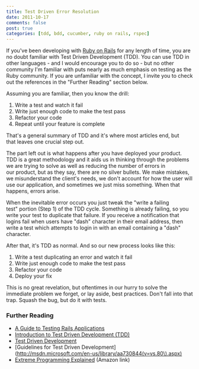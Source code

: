 ```yaml
--- 
title: Test Driven Error Resolution
date: 2011-10-17
comments: false
post: true
categories: [tdd, bdd, cucumber, ruby on rails, rspec]
---
```

If you've been developing with [Ruby on Rails](http://rubyonrails.org/) for any length of time, you are no doubt familiar with Test Driven Development (TDD). You can use TDD in other languages - and I would encourage you to do so - but no other community I'm familiar with puts nearly as much emphasis on testing as the Ruby community. If you are unfamiliar with the concept, I invite you to check out the references in the "Further Reading" section below.

Assuming you are familiar, then you know the drill:

1.  Write a test and watch it fail
2.  Write just enough code to make the test pass
3.  Refactor your code
4.  Repeat until your feature is complete

That's a general summary of TDD and it's where most articles end, but that leaves one crucial step out.

The part left out is what happens after you have deployed your product. TDD is a great methodology and it aids us in thinking through the problems we are trying to solve as well as reducing the number of errors in our product, but as they say, there are no silver bullets. We make mistakes, we misunderstand the client's needs, we don't account for how the user will use our application, and sometimes we just miss something. When that happens, errors arise.

When the inevitable error occurs you just tweak the "write a failing test" portion (Step 1) of the TDD cycle. Something is already failing, so you write your test to duplicate that failure. If you receive a notification that logins fail when users have "dash" character in their email address, then write a test which attempts to login in with an email containing a "dash" character.

After that, it's TDD as normal. And so our new process looks like this:

1.  Write a test duplicating an error and watch it fail
2.  Write just enough code to make the test pass
3.  Refactor your code
4.  Deploy your fix

This is no great revelation, but oftentimes in our hurry to solve the immediate problem we forget, or lay aside, best practices. Don't fall into that trap. Squash the bug, but do it with tests.

### Further Reading
* [A Guide to Testing Rails Applications](http://guides.rubyonrails.org/testing.html)
* [Introduction to Test Driven Development (TDD)](http://www.agiledata.org/essays/tdd.html)
* [Test Driven Development](http://c2.com/cgi/wiki?TestDrivenDevelopment)
* [Guidelines for Test Driven Development](http://msdn.microsoft.com/en-us/library/aa730844(v=vs.80\).aspx)
* [Extreme Programming Explained](http://www.amazon.com/gp/product/0321278658/ref=as_li_ss_tl?ie=UTF8&amp;tag=dumpgrou-20&amp;linkCode=as2&amp;camp=217145&amp;creative=399369&amp;creativeASIN=0321278658) (Amazon link)
